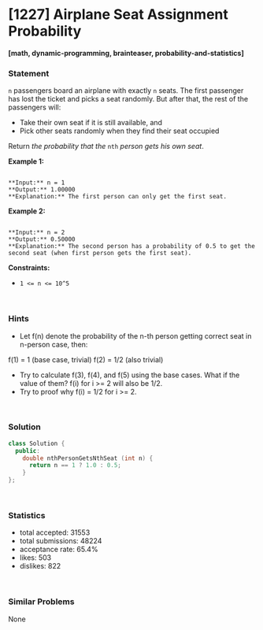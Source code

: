 # [1227] Airplane Seat Assignment Probability

**[math, dynamic-programming, brainteaser, probability-and-statistics]**

### Statement

`n` passengers board an airplane with exactly `n` seats. The first passenger has lost the ticket and picks a seat randomly. But after that, the rest of the passengers will:

* Take their own seat if it is still available, and
* Pick other seats randomly when they find their seat occupied



Return *the probability that the* `nth` *person gets his own seat*.


**Example 1:**

```

**Input:** n = 1
**Output:** 1.00000
**Explanation:** The first person can only get the first seat.
```

**Example 2:**

```

**Input:** n = 2
**Output:** 0.50000
**Explanation:** The second person has a probability of 0.5 to get the second seat (when first person gets the first seat).

```

**Constraints:**
* `1 <= n <= 10^5`


<br>

### Hints

- Let f(n) denote the probability of the n-th person getting correct seat in n-person case, then:

f(1) = 1 (base case, trivial)
f(2) = 1/2 (also trivial)
- Try to calculate f(3), f(4), and f(5) using the base cases. What if the value of them?
f(i) for i >= 2 will also be 1/2.
- Try to proof why f(i) = 1/2 for i >= 2.

<br>

### Solution

```cpp
class Solution {
  public:
    double nthPersonGetsNthSeat (int n) {
      return n == 1 ? 1.0 : 0.5;
    }
};
```

<br>

### Statistics

- total accepted: 31553
- total submissions: 48224
- acceptance rate: 65.4%
- likes: 503
- dislikes: 822

<br>

### Similar Problems

None
